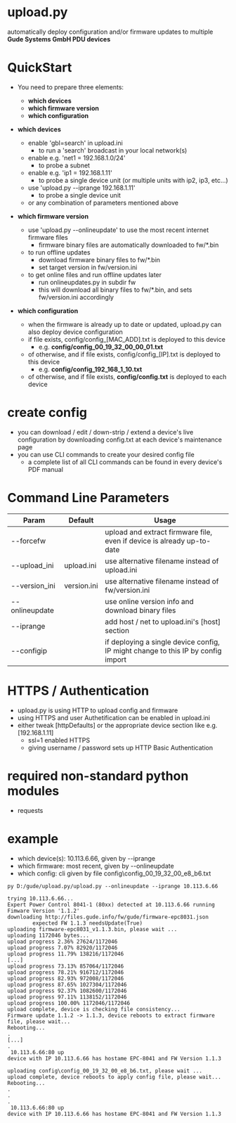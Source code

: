 # upload.py
automatically deploy configuration and/or firmware updates to multiple **Gude Systems GmbH PDU devices**


# QuickStart
- You need to prepare three elements:
  - **which devices**
  - **which firmware version**
  - **which configuration**


- **which devices**
  - enable 'gbl=search' in upload.ini
    - to run a 'search' broadcast in your local network(s)
  - enable e.g. 'net1 = 192.168.1.0/24'
    - to probe a subnet
  - enable e.g. 'ip1 = 192.168.1.11' 
    - to probe a single device unit (or multiple units with ip2, ip3, etc...)
  - use 'upload.py --iprange 192.168.1.11'
    - to probe a single device unit
  - or any combination of parameters mentioned above


- **which firmware version**
  - use 'upload.py --onlineupdate' to use the most recent internet firmware files
    - firmware binary files are automatically downloaded to fw/*.bin
  - to run offline updates
    - download firmware binary files to fw/*.bin
    - set target version in fw/version.ini
  - to get online files and run offline updates later
    - run onlineupdates.py in subdir fw
    - this will download all binary files to fw/*.bin, and sets fw/version.ini accordingly


- **which configuration**
  - when the firmware is already up to date or updated, upload.py can also deploy device configuration
  - if file exists, config/config_[MAC_ADD].txt is deployed to this device
    - e.g. **config/config_00_19_32_00_00_01.txt**
  - of otherwise, and if file exists, config/config_[IP].txt is deployed to this device
    - e.g. **config/config_192_168_1_10.txt**
  - of otherwise, and if file exists, **config/config.txt** is deployed to each device
 
    
# create config
- you can download / edit / down-strip / extend a device's live configuration by downloading config.txt at each device's maintenance page
- you can use CLI commands to create your desired config file
  - a complete list of all CLI commands can be found in every device's PDF manual

# Command Line Parameters
| Param           | Default      | Usage
|-----------------|--------------|------------------
| --forcefw       |              | upload and extract firmware file, even if device is already up-to-date 
| --upload_ini    | upload.ini   | use alternative filename instead of upload.ini
| --version_ini   | version.ini  | use alternative filename instead of fw/version.ini
| --onlineupdate  |              | use online version info and download binary files
| --iprange       |              | add host / net to upload.ini's [host] section
| --configip      |              | if deploying a single device config, IP might change to this IP by config import 


# HTTPS / Authentication
- upload.py is using HTTP to upload config and firmware
- using HTTPS and user Authetification can be enabled in upload.ini 
- either tweak [httpDefaults] or the appropriate device section like e.g. [192.168.1.11]
  - ssl=1 enabled HTTPS
  - giving username / password sets up HTTP Basic Authentication 

# required non-standard python modules
- requests

# example
- which device(s): 10.113.6.66, given by --iprange
- which firmware: most recent, given by --onlineupdate
- which config: cli given by file config\config_00_19_32_00_e8_b6.txt

```
py D:/gude/upload.py/upload.py --onlineupdate --iprange 10.113.6.66
 
trying 10.113.6.66...
Expert Power Control 8041-1 (80xx) detected at 10.113.6.66 running Fimware Version '1.1.2'
downloading http://files.gude.info/fw/gude/firmware-epc8031.json
        expected FW 1.1.3 needsUpdate(True)
uploading firmware-epc8031_v1.1.3.bin, please wait ...
uploading 1172046 bytes...
upload progress 2.36% 27624/1172046
upload progress 7.07% 82920/1172046
upload progress 11.79% 138216/1172046
[...]
upload progress 73.13% 857064/1172046
upload progress 78.21% 916712/1172046
upload progress 82.93% 972008/1172046
upload progress 87.65% 1027304/1172046
upload progress 92.37% 1082600/1172046
upload progress 97.11% 1138152/1172046
upload progress 100.00% 1172046/1172046
upload complete, device is checking file consistency...
Firmware update 1.1.2 -> 1.1.3, device reboots to extract firmware file, please wait...
Rebooting...
.
[...]
.
 10.113.6.66:80 up
device with IP 10.113.6.66 has hostame EPC-8041 and FW Version 1.1.3

uploading config\config_00_19_32_00_e8_b6.txt, please wait ... 
upload complete, device reboots to apply config file, please wait...
Rebooting...
.
.
.
 10.113.6.66:80 up
device with IP 10.113.6.66 has hostame EPC-8041 and FW Version 1.1.3
```
